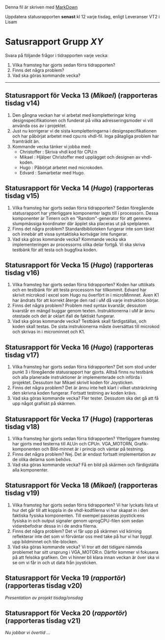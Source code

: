 Denna fil är skriven med [MarkDown](https://www.markdownguide.org/basic-syntax/)

Uppdatera statusrapporten **senast** kl 12 varje tisdag, enligt Leveranser VT2 i Lisam 

# Satusrapport Grupp *XY*
Svara på följande frågor i tidrapporten varje vecka:
1. Vilka framsteg har gjorts sedan förra tidrapporten?
2. Finns det några problem?
3. Vad ska göras kommande vecka?

---

## Statusrapport för Vecka 13 (*Mikael*) (rapporteras tisdag v14)
1. Den gångna veckan har vi arbetat med kompletteringar kring designspecifikationen och funderat på vilka adresseringsmoder vi vill använda oss av i projektet.
2. Just nu korrigerar vi de sista kompletteringarna i designspecifikationen och har påbörjat arbetet med cpu:ns vhdl-fil. Inga påtagliga problem har framträdit än.  
3. Kommande vecka tänker vi jobba med:
	- Christoffer : Skriva vhdl kod för CPU:n
	- Mikael : Hjälper Christoffer med upplägget och designen av vhdl-koden.
	- Hugo : Påbörjat arbetet med microkoden.
	- Edvard : Samarbetar med Hugo.

## Statusrapport för Vecka 14 (*Hugo*) (rapporteras tisdag v15)
1. Vilka framsteg har gjorts sedan förra tidrapporten?
Sedan föregående statusrapport har ytterliggare komponenter lagts till i processorn. Dessa komponenter är Timern och en "Random"-generator för att generera slumpmässiga koordinater där äpplet ska placeras ut på spelplanen.
2. Finns det några problem?
Standardbiblioteken fungerar inte som tänkt och innebär att vissa syntaktiska kortvägar inte fungerar. 
3. Vad ska göras kommande vecka?
Kommande vecka ska implementeringen av processorns olika delar fortgå. Vi ska skriva testbänk för att testa och buggfixa koden. 

## Statusrapport för Vecka 15 (*Hugo*) (rapporteras tisdag v16)
1. Vilka framsteg har gjorts sedan förra tidrapporten?
Koden har uttökats och en testbänk för att testa processorn har tillkommit. Edvard har skrivit microkod i excel som Hugo nu överfört in i microMinnnet. Även K1 har ändrats för att korrekt återge den rad i uM då varje instruktion börjar.
2. Finns det några problem?
Problem med syntax kvarstår, dessutom kvarstår en mängd buggar genom texten. Instruktionerna i uM är ännu otestade och det är oklart ifall de faktiskt fungerar.
3. Vad ska göras kommande vecka?
Testbänk skall färdigställas, och koden skall testas. De sista instrukionerna måste översättas till microkod och skrivas in i microminnet och K1.

## Statusrapport för Vecka 16 (*Hugo*) (rapporteras tisdag v17)
1. Vilka framsteg har gjorts sedan förra tidrapporten?
Det som stod under punkt 3 i föregående statusrapport har gjorts. Alltså finns nu testbänk och alla planerade instruktioner är implementerade och införda i projektet. Dessutom har Mikael skrivit koden för Joysticken.
2. Finns det några problem?
Det är ännu inte helt klart i vilket utsträckning den skrivna koden fungerar. Fortsatt testning av koden krävs.
3. Vad ska göras kommande vecka?
Fler tester. Dessutom ska det gå att få upp något grafiskt på skärmen. 


## Statusrapport för Vecka 17 (*Hugo*) (rapporteras tisdag v18)
1. Vilka framsteg har gjorts sedan förra tidrapporten?
Ytterliggare framsteg har gjorts med testerna till ALUn och CPUn. VGA_MOTORN, Grafik-komponenten och Bild-minnet är i princip och väntar på testning.
2. Finns det några problem?
Nej. Det är endast fortsatt implementation av de olika delarna som behövs.
3. Vad ska göras kommande vecka?
Få en bild på skärmen och färdigställa alla komponenter.


## Statusrapport för Vecka 18 (*Mikael*) (rapporteras tisdag v19)
1. Vilka framsteg har gjorts sedan förra tidrapporten?
Vi har lyckats lista ut hur det går till att koppla in de vhdl-kodfilerna vi har skapat in i den faktiska fysiska komponenten. Till exempel passeras joystick:ens fysiska in och output signaler genom uprogCPU-filen som sedan vidarebefodrar dessa in i de andra filerna.
2. Finns det några problem?
Det vi får upp på skärmen vid körning reflekterar inte det som vi förväntar oss med take på hur vi har byggt upp bildminnet och tile-blocken.
3. Vad ska göras kommande vecka?
Vi tror att det tidigare nämnda problemet har sitt ursprung i VGA_MOTOR:n. Därför kommer vi fokusera på att felsöka grafiken. Om vi hinner bli klara innan veckan är över ska vi se om vi får in och ut data från joysticken.

## Statusrapport för Vecka 19 (*rapportör*) (rapporteras tisdag v20)
*Presentation av projekt tisdag/onsdag*

## Statusrapport för Vecka 20 (*rapportör*) (rapporteras tisdag v21)
*Nu jobbar vi övertid ...*
